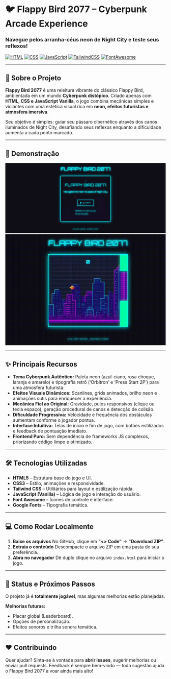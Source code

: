 # 🐦 Flappy Bird 2077 – Cyberpunk Arcade Experience

### Navegue pelos arranha-céus neon de Night City e teste seus reflexos!

[![HTML](https://img.shields.io/badge/HTML5-E34F26?style=for-the-badge&logo=html5&logoColor=white)](https://developer.mozilla.org/pt-BR/docs/Web/HTML)
[![CSS](https://img.shields.io/badge/CSS3-1572B6?style=for-the-badge&logo=css3&logoColor=white)](https://developer.mozilla.org/pt-BR/docs/Web/CSS)
[![JavaScript](https://img.shields.io/badge/JavaScript-F7DF1E?style=for-the-badge&logo=javascript&logoColor=black)](https://developer.mozilla.org/pt-BR/docs/Web/JavaScript)
[![TailwindCSS](https://img.shields.io/badge/Tailwind_CSS-38B2AC?style=for-the-badge&logo=tailwind-css&logoColor=white)](https://tailwindcss.com/)
[![FontAwesome](https://img.shields.io/badge/Font_Awesome-528EE5?style=for-the-badge&logo=fontawesome&logoColor=white)](https://fontawesome.com/)

---

## 🚀 Sobre o Projeto

**Flappy Bird 2077** é uma releitura vibrante do clássico Flappy Bird, ambientada em um mundo **Cyberpunk distópico**.
Criado apenas com **HTML, CSS e JavaScript Vanilla**, o jogo combina mecânicas simples e viciantes com uma estética visual rica em **neon, efeitos futuristas e atmosfera imersiva**.

Seu objetivo é simples: guiar seu pássaro cibernético através dos canos iluminados de Night City, desafiando seus reflexos enquanto a dificuldade aumenta a cada ponto marcado.

---

## 📸 Demonstração

![Prévia da Página](./assets/images/preview.jpg)  
![Gameplay Demo](./assets/images/gameplay.gif) 

---

## ✨ Principais Recursos

- **Tema Cyberpunk Autêntico:** Paleta neon (azul-ciano, rosa choque, laranja e amarelo) e tipografia retrô (‘Orbitron’ e ‘Press Start 2P’) para uma atmosfera futurista.
- **Efeitos Visuais Dinâmicos:** Scanlines, grids animados, brilho neon e animações sutis para enriquecer a experiência.
- **Mecânica Fiel ao Original:** Gravidade, pulos responsivos (clique ou tecla espaço), geração procedural de canos e detecção de colisão.
- **Dificuldade Progressiva:** Velocidade e frequência dos obstáculos aumentam conforme o jogador pontua.
- **Interface Intuitiva:** Telas de início e fim de jogo, com botões estilizados e feedback de pontuação imediato.
- **Frontend Puro:** Sem dependência de frameworks JS complexos, priorizando código limpo e otimizado.

---

## 🛠️ Tecnologias Utilizadas

- **HTML5** – Estrutura base do jogo e UI.
- **CSS3** – Estilo, animações e responsividade.
- **Tailwind CSS** – Utilitários para layout e estilização rápida.
- **JavaScript (Vanilla)** – Lógica de jogo e interação do usuário.
- **Font Awesome** – Ícones de controle e interface.
- **Google Fonts** – Tipografia temática.

---

## 💻 Como Rodar Localmente

1. **Baixe os arquivos**
   No GitHub, clique em **"<> Code"** → **"Download ZIP"**.
2. **Extraia o conteúdo**
   Descompacte o arquivo ZIP em uma pasta de sua preferência.
3. **Abra no navegador**
   Dê duplo clique no arquivo `index.html` para iniciar o jogo.

---

## 📌 Status e Próximos Passos

O projeto já é **totalmente jogável**, mas algumas melhorias estão planejadas.

**Melhorias futuras:**

- Placar global (Leaderboard).
- Opções de personalização.
- Efeitos sonoros e trilha sonora temática.

---

## ❤️ Contribuindo

Quer ajudar? Sinta-se à vontade para **abrir issues**, sugerir melhorias ou enviar pull requests.
Feedback é sempre bem-vindo — toda sugestão ajuda o Flappy Bird 2077 a voar ainda mais alto!
